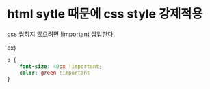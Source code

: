 # html sytle 때문에 css style 강제적용

css 씹히지 않으려면 !important 삽입한다.

ex)
```css
p {
    font-size: 40px !important;
    color: green !important
}
```